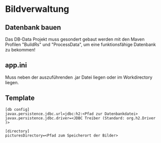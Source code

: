 # Bildverwaltung

## Datenbank bauen

Das DB-Data Projekt muss gesondert gebaut werden mit den Maven Profilen "BuildRs" und "ProcessData", um eine funktionsfähige Datenbank zu bekommen!

## app.ini

Muss neben der auszuführenden .jar Datei liegen oder im Workdirectory liegen.

## Template

```
[db config]
javax.persistence.jdbc.url=jdbc:h2:<Pfad zur Datenbankdatei>
javax.persistence.jdbc.driver=<JDBC Treiber (Standard: org.h2.Driver )>

[directory]
picturesDirectory=<Pfad zum Speicherort der Bilder>


```

